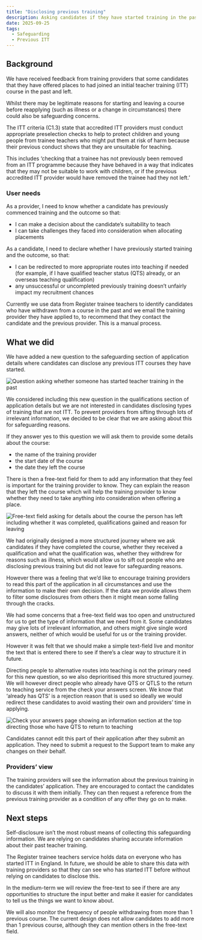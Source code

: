 ```yaml
---
title: "Disclosing previous training"
description: Asking candidates if they have started training in the past.
date: 2025-09-25
tags:
  - Safeguarding
  - Previous ITT
---
```

## Background

We have received feedback from training providers that some candidates that they have offered places to had joined an initial teacher training (ITT) course in the past and left.

Whilst there may be legitimate reasons for starting and leaving a course before reapplying (such as illness or a change in circumstances) there could also be safeguarding concerns.  

The ITT criteria (C1.3) state that accredited ITT providers must conduct appropriate preselection checks to help to protect children and young people from trainee teachers who might put them at risk of harm because their previous conduct shows that they are unsuitable for teaching.  

This includes ‘checking that a trainee has not previously been removed from an ITT programme because they have behaved in a way that indicates that they may not be suitable to work with children, or if the previous accredited ITT provider would have removed the trainee had they not left.’

### User needs

As a provider, I need to know whether a candidate has previously commenced training and the outcome so that:

* I can make a decision about the candidate’s suitability to teach
* I can take challenges they faced into consideration when allocating placements

As a candidate, I need to declare whether I have previously started training and the outcome, so that:

* I can be redirected to more appropriate routes into teaching if needed (for example, if I have qualified teacher status (QTS) already, or an overseas teaching qualification)
* any unsuccessful or uncompleted previously training doesn’t unfairly impact my recruitment chances

Currently we use data from Register trainee teachers to identify candidates who have withdrawn from a course in the past and we email the training provider they have applied to, to recommend that they contact the candidate and the previous provider. This is a manual process.

## What we did

We have added a new question to the safeguarding section of application details where candidates can disclose any previous ITT courses they have started.

![Question asking whether someone has started teacher training in the past](previous-itt-question.png)

We considered including this new question in the qualifications section of application details but we are not interested in candidates disclosing types of training that are not ITT. To prevent providers from sifting through lots of irrelevant information, we decided to be clear that we are asking about this for safeguarding reasons.  

If they answer yes to this question we will ask them to provide some details about the course:

* the name of the training provider
* the start date of the course
* the date they left the course

There is then a free-text field for them to add any information that they feel is important for the training provider to know. They can explain the reason that they left the course which will help the training provider to know whether they need to take anything into consideration when offering a place.

![Free-text field asking for details about the course the person has left including whether it was completed, qualifications gained and reason for leaving](previous-itt-details.png)

We had originally designed a more structured journey where we ask candidates if they have completed the course, whether they received a qualification and what the qualification was, whether they withdrew for reasons such as illness, which would allow us to sift out people who are disclosing previous training but did not leave for safeguarding reasons.

However there was a feeling that we’d like to encourage training providers to read this part of the application in all circumstances and use the information to make their own decision. If the data we provide allows them to filter some disclosures from others then it might mean some falling through the cracks.

We had some concerns that a free-text field was too open and unstructured for us to get the type of information that we need from it. Some candidates may give lots of irrelevant information, and others might give single word answers, neither of which would be useful for us or the training provider.

However it was felt that we should make a simple text-field live and monitor the text that is entered there to see if there’s a clear way to structure it in future.

Directing people to alternative routes into teaching is not the primary need for this new question, so we also deprioritised this more structured journey. We will however direct people who already have QTS or QTLS to the return to teaching service from the check your answers screen. We know that ‘already has QTS’ is a rejection reason that is used so ideally we would redirect these candidates to avoid wasting their own and providers’ time in applying.  

![Check your answers page showing an information section at the top directing those who have QTS to return to teaching](previous-itt-check-your-answers.png)

Candidates cannot edit this part of their application after they submit an application. They need to submit a request to the Support team to make any changes on their behalf.

### Providers’ view

The training providers will see the information about the previous training in the candidates’ application. They are encouraged to contact the candidates to discuss it with them initially. They can then request a reference from the previous training provider as a condition of any offer they go on to make.

## Next steps

Self-disclosure isn’t the most robust means of collecting this safeguarding information. We are relying on candidates sharing accurate information about their past teacher training.

The Register trainee teachers service holds data on everyone who has started ITT in England. In future, we should be able to share this data with training providers so that they can see who has started ITT before without relying on candidates to disclose this.

In the medium-term we will review the free-text to see if there are any opportunities to structure the input better and make it easier for candidates to tell us the things we want to know about.

We will also monitor the frequency of people withdrawing from more than 1 previous course. The current design does not allow candidates to add more than 1 previous course, although they can mention others in the free-text field.
